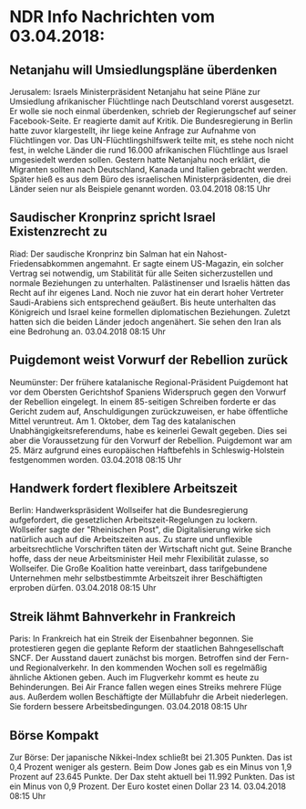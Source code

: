 # NDR Info Nachrichten vom 03.04.2018:


## Netanjahu will Umsiedlungspläne überdenken
Jerusalem: Israels Ministerpräsident Netanjahu hat seine Pläne zur Umsiedlung afrikanischer Flüchtlinge nach Deutschland vorerst ausgesetzt. Er wolle sie noch einmal überdenken, schrieb der Regierungschef auf seiner Facebook-Seite. Er reagierte damit auf Kritik. Die Bundesregierung in Berlin hatte zuvor klargestellt, ihr liege keine Anfrage zur Aufnahme von Flüchtlingen vor. Das UN-Flüchtlingshilfswerk teilte mit, es stehe noch nicht fest, in welche Länder die rund 16.000 afrikanischen Flüchtlinge aus Israel umgesiedelt werden sollen. Gestern hatte Netanjahu noch erklärt, die Migranten sollten nach Deutschland, Kanada und Italien gebracht werden. Später hieß es aus dem Büro des israelischen Ministerpräsidenten, die drei Länder seien nur als Beispiele genannt worden. 03.04.2018 08:15 Uhr 

## Saudischer Kronprinz spricht Israel Existenzrecht zu
Riad: Der saudische Kronprinz bin Salman hat ein Nahost-Friedensabkommen angemahnt. Er sagte einem US-Magazin, ein solcher Vertrag sei notwendig, um Stabilität für alle Seiten sicherzustellen und normale Beziehungen zu unterhalten. Palästinenser und Israelis hätten das Recht auf ihr eigenes Land. Noch nie zuvor hat ein derart hoher Vertreter Saudi-Arabiens sich entsprechend geäußert. Bis heute unterhalten das Königreich und Israel keine formellen diplomatischen Beziehungen. Zuletzt hatten sich die beiden Länder jedoch angenähert. Sie sehen den Iran als eine Bedrohung an. 03.04.2018 08:15 Uhr 

## Puigdemont weist Vorwurf der Rebellion zurück
Neumünster: Der frühere katalanische Regional-Präsident Puigdemont hat vor dem Obersten Gerichtshof Spaniens Widerspruch gegen den Vorwurf der Rebellion eingelegt. In einem 85-seitigen Schreiben forderte er das Gericht zudem auf, Anschuldigungen zurückzuweisen, er habe öffentliche Mittel veruntreut. Am 1. Oktober, dem Tag des katalanischen Unabhängigkeitsreferendums, habe es keinerlei Gewalt gegeben. Dies sei aber die Voraussetzung für den Vorwurf der Rebellion. Puigdemont war am 25. März aufgrund eines europäischen Haftbefehls in Schleswig-Holstein festgenommen worden. 03.04.2018 08:15 Uhr 

## Handwerk fordert flexiblere Arbeitszeit
Berlin: Handwerkspräsident Wollseifer hat die Bundesregierung aufgefordert, die gesetzlichen Arbeitszeit-Regelungen zu lockern. Wollseifer sagte der "Rheinischen Post", die Digitalisierung wirke sich natürlich auch auf die Arbeitszeiten aus. Zu starre und unflexible arbeitsrechtliche Vorschriften täten der Wirtschaft nicht gut. Seine Branche hoffe, dass der neue Arbeitsminister Heil mehr Flexibilität zulasse, so Wollseifer. Die Große Koalition hatte vereinbart, dass tarifgebundene Unternehmen mehr selbstbestimmte Arbeitszeit ihrer Beschäftigten erproben dürfen. 03.04.2018 08:15 Uhr 

## Streik lähmt Bahnverkehr in Frankreich
Paris: In Frankreich hat ein Streik der Eisenbahner begonnen. Sie protestieren gegen die geplante Reform der staatlichen Bahngesellschaft SNCF. Der Ausstand dauert zunächst bis morgen. Betroffen sind der Fern- und Regionalverkehr. In den kommenden Wochen soll es regelmäßig ähnliche Aktionen geben. Auch im Flugverkehr kommt es heute zu Behinderungen. Bei Air France fallen wegen eines Streiks mehrere Flüge aus. Außerdem wollen Beschäftigte der Müllabfuhr die Arbeit niederlegen. Sie fordern bessere Arbeitsbedingungen. 03.04.2018 08:15 Uhr 

## Börse Kompakt
Zur Börse: Der japanische Nikkei-Index schließt bei 21.305 Punkten. Das ist 0,4 Prozent weniger als gestern. Beim Dow Jones gab es ein Minus von 1,9 Prozent auf 23.645 Punkte. Der Dax steht aktuell bei 11.992 Punkten. Das ist ein Minus von 0,9 Prozent. Der Euro kostet einen Dollar 23 14. 03.04.2018 08:15 Uhr 
